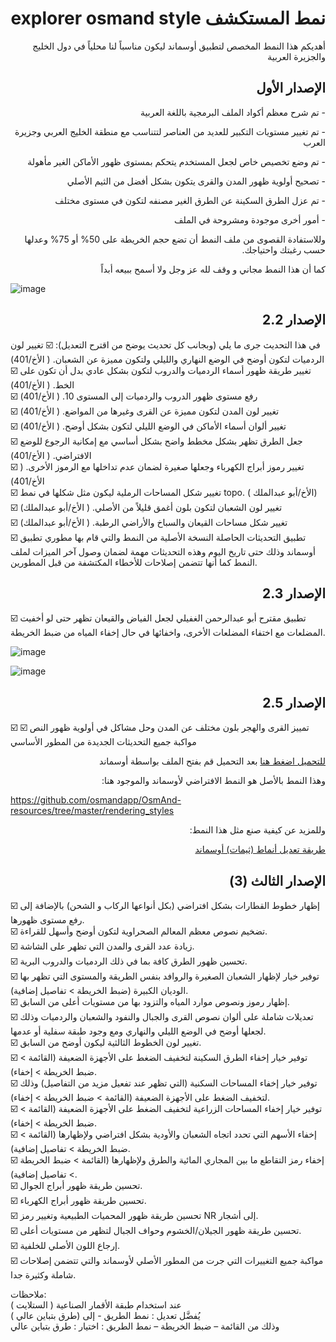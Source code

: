 <h1 dir="rtl"> نمط المستكشف explorer osmand style</h1>

<p dir="rtl">أهديكم هذا النمط المخصص لتطبيق أوسماند ليكون مناسباً لنا محلياً في دول الخليج والجزيرة العربية</p>

<h2 dir="rtl">الإصدار الأول</h2>

<p dir="rtl">
- تم شرح معظم أكواد الملف البرمجية باللغة العربية
</p>
<p dir="rtl">
- تم تغيير مستويات التكبير للعديد من العناصر لتتناسب مع منطقة الخليج العربي وجزيرة العرب
</p>
<p dir="rtl">
- تم وضع تخصيص خاص لجعل المستخدم يتحكم بمستوى ظهور الأماكن الغير مأهولة
</p>
<p dir="rtl">
- تصحيح أولوية ظهور المدن والقرى يتكون بشكل أفضل من الثيم الأصلي
</p>
</p>
<p dir="rtl">
- تم عزل الطرق السكينة عن الطرق الغير مصنفه لتكون في مستوى مختلف
</p>
<p dir="rtl">
- أمور أخرى موجودة ومشروحة في الملف
</p>


</p>
<p dir="rtl">
وللاستفادة القصوى من ملف النمط أن تضع حجم الخريطة على 50% أو 75% وعدلها حسب رغبتك واحتياجك.
</p>


<p dir="rtl">
كما أن هذا النمط مجاني و وقف لله عز وجل ولا أسمح ببيعه أبداً 
</p>

![image](https://user-images.githubusercontent.com/61907628/140186820-0b75d016-135f-4154-9f6d-98d7343ba114.png)


<h2 dir="rtl">الإصدار 2.2</h2>

في هذا التحديث جرى ما يلي (وبجانب كل تحديث يوضح من اقترح التعديل):
☑️ تغيير لون الردميات لتكون أوضح في الوضع النهاري والليلي ولتكون مميزة عن الشعبان. ( الأخ/401)  
☑️ تغيير طريقة ظهور أسماء الردميات والدروب لتكون بشكل عادي بدل أن تكون على الخط. ( الأخ/401)  
☑️ رفع مستوى ظهور الدروب والردميات إلى المستوى 10. ( الأخ/401)    
☑️ تغيير لون المدن لتكون مميزة عن القرى وغيرها من المواضع. ( الأخ/401)  
☑️ تغيير ألوان أسماء الأماكن في الوضع الليلي لتكون بشكل أوضح. ( الأخ/401)  
☑️ جعل الطرق تظهر بشكل مخطط واضح بشكل أساسي مع إمكانية الرجوع للوضع الافتراضي. ( الأخ/401)  
☑️ تغيير رموز أبراج الكهرباء وجعلها صغيرة لضمان عدم تداخلها مع الرموز الأخرى. ( الأخ/401)  
☑️ تغيير شكل المساحات الرملية ليكون مثل شكلها في نمط topo. ( الأخ/أبو عبدالملك)  
☑️ تغيير لون الشعبان لتكون بلون أغمق قليلاً من الأصلي. ( الأخ/أبو عبدالملك)  
☑️ تغيير شكل مساحات القيعان والسباخ والأراضي الرطبة. ( الأخ/أبو عبدالملك)  
☑️ تطبيق التحديثات الحاصلة النسخة الأصلية من النمط والتي قام  بها مطوري تطبيق أوسماند وذلك حتى تاريخ اليوم وهذه التحديثات مهمة لضمان وصول آخر الميزات لملف النمط كما أنها تتضمن إصلاحات للأخطاء المكتشفة من قبل المطورين.  

<h2 dir="rtl">الإصدار 2.3</h2>

☑️ تطبيق مقترح أبو عبدالرحمن الغفيلي لجعل الفياض والقيعان تظهر حتى لو أخفيت المضلعات مع اختفاء المضلعات الأخرى، واخفائها في حال إخفاء المياه من ضبط الخريطة.

![image](https://github.com/abdullahO2/osmand_explorer_style/blob/main/1.gif)

![image](https://github.com/abdullahO2/osmand_explorer_style/blob/main/2.gif)

<h2 dir="rtl">الإصدار 2.5</h2>

☑️ تمييز القرى والهجر بلون مختلف عن المدن وحل مشاكل في أولوية ظهور النص
☑️ مواكبة جميع التحديثات الجديدة من المطور الأساسي




<p dir="rtl"><a href="https://github.com/abdullahO2/osmand_explorer_style/releases/download/2.5/Explorer.2_5.render.xml/">للتحميل اضغط هنا</a> بعد التحميل قم بفتح الملف بواسطة أوسماند</p>


<p dir="rtl">
وهذا النمط بالأصل هو النمط الافتراضي لأوسماند والموجود هنا:
  
 
https://github.com/osmandapp/OsmAnd-resources/tree/master/rendering_styles

</p>

<p dir="rtl">
وللمزيد عن كيفية صنع مثل هذا النمط:
  
 
<p dir="rtl"><a href="https://arabmap.wordpress.com/2021/11/03/%d8%b7%d8%b1%d9%8a%d9%82%d8%a9-%d8%aa%d8%b9%d8%af%d9%8a%d9%84-%d8%a3%d9%86%d9%85%d8%a7%d8%b7-%d8%ab%d9%8a%d9%85%d8%a7%d8%aa-%d8%a3%d9%88%d8%b3%d9%85%d8%a7%d9%86%d8%af/">طريقة تعديل أنماط (ثيمات) أوسماند</a> </p>

</p>

<h2 dir="rtl">الإصدار الثالث (3)</h2>

☑️ إظهار خطوط القطارات بشكل افتراضي (بكل أنواعها الركاب و الشحن) بالإضافة إلى رفع مستوى ظهورها.  
☑️ تضخيم نصوص معظم المعالم الصحراوية لتكون أوضح وأسهل للقراءة.  
☑️ زيادة عدد القرى والمدن التي تظهر على الشاشة.   
☑️ تحسين ظهور الطرق كافة بما في ذلك الردميات والدروب البرية.  
☑️ توفير خيار لإظهار الشعبان الصغيرة والروافد بنفس الطريقة والمستوى التي تظهر بها الوديان  الكبيرة (ضبط الخريطة > تفاصيل إضافية).  
☑️ إظهار رموز ونصوص موارد المياه والتزود بها من مستويات أعلى من السابق.  
☑️ تعديلات شاملة على ألوان نصوص القرى والجبال والنفود والشعبان والردميات وذلك لجعلها أوضح في الوضع الليلي والنهاري ومع وجود طبقة سفلية أو عدمها.  
☑️ تغيير لون الخطوط الثالثية ليكون أوضح من السابق.  
☑️ توفير خيار إخفاء الطرق السكينة لتخفيف الضغط على الأجهزة الضعيفة (القائمة > ضبط الخريطة > إخفاء).  
☑️ توفير خيار إخفاء المساحات السكنية (التي تظهر عند تفعيل مزيد من التفاصيل) وذلك لتخفيف الضغط على الأجهزة الضعيفة (القائمة > ضبط الخريطة > إخفاء).  
☑️ توفير خيار إخفاء المساحات الزراعية لتخفيف الضغط على الأجهزة الضعيفة (القائمة > ضبط الخريطة > إخفاء).  
☑️ إخفاء الأسهم التي تحدد اتجاه الشعبان والأودية بشكل افتراضي ولإظهارها (القائمة > ضبط الخريطة > تفاصيل إضافية).  
☑️ إخفاء رمز التقاطع ما بين المجاري المائية والطرق ولإظهارها (القائمة > ضبط الخريطة > تفاصيل إضافية).  
☑️ تحسين طريقة ظهور أبراج الجوال.  
☑️ تحسين طريقة ظهور أبراج الكهرباء.  
☑️ تحسين طريقة ظهور المحميات الطبيعية وتغيير رمز NR إلى أشجار.  
☑️ تحسين طريقة ظهور الجيلان/الخشوم وحواف الجبال لتظهر من مستويات أعلى.  
☑️ إرجاع اللون الأصلي للخلفية.  
☑️ مواكبة جميع التغييرات التي جرت من المطور الأصلي لأوسماند والتي تتضمن إصلاحات شاملة وكثيرة جدا.  

ملاحظات:  
عند استخدام طبقة الأقمار الصناعية ( الستلايت )  
يُفضَّل تعديل : نمط الطريق -  إلى (طرق بتباين عالي )  
وذلك من القائمة – ضبط الخريطة – نمط الطريق : اختيار : طرق بتباين عالي  
